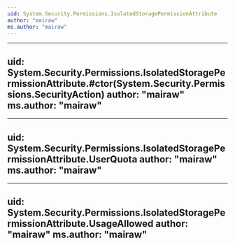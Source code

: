 ```yaml
---
uid: System.Security.Permissions.IsolatedStoragePermissionAttribute
author: "mairaw"
ms.author: "mairaw"
---
```


---
uid: System.Security.Permissions.IsolatedStoragePermissionAttribute.#ctor(System.Security.Permissions.SecurityAction)
author: "mairaw"
ms.author: "mairaw"
---

---
uid: System.Security.Permissions.IsolatedStoragePermissionAttribute.UserQuota
author: "mairaw"
ms.author: "mairaw"
---

---
uid: System.Security.Permissions.IsolatedStoragePermissionAttribute.UsageAllowed
author: "mairaw"
ms.author: "mairaw"
---
